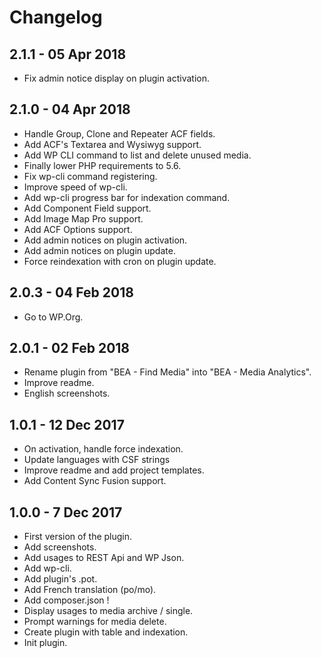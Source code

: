# Changelog ##

## 2.1.1 - 05 Apr 2018
* Fix admin notice display on plugin activation.

## 2.1.0 - 04 Apr 2018
* Handle Group, Clone and Repeater ACF fields.
* Add ACF's Textarea and Wysiwyg support.
* Add WP CLI command to list and delete unused media.
* Finally lower PHP requirements to 5.6.
* Fix wp-cli command registering.
* Improve speed of wp-cli.
* Add wp-cli progress bar for indexation command.
* Add Component Field support.
* Add Image Map Pro support.
* Add ACF Options support.
* Add admin notices on plugin activation.
* Add admin notices on plugin update.
* Force reindexation with cron on plugin update.

## 2.0.3 - 04 Feb 2018
* Go to WP.Org.

## 2.0.1 - 02 Feb 2018
* Rename plugin from "BEA - Find Media" into "BEA - Media Analytics".
* Improve readme.
* English screenshots.

## 1.0.1 - 12 Dec 2017
* On activation, handle force indexation.
* Update languages with CSF strings
* Improve readme and add project templates.
* Add Content Sync Fusion support.

## 1.0.0 - 7 Dec 2017
* First version of the plugin.
* Add screenshots.
* Add usages to REST Api and WP Json.
* Add wp-cli.
* Add plugin's .pot.
* Add French translation (po/mo).
* Add composer.json !
* Display usages to media archive / single.
* Prompt warnings for media delete.
* Create plugin with table and indexation.
* Init plugin.
